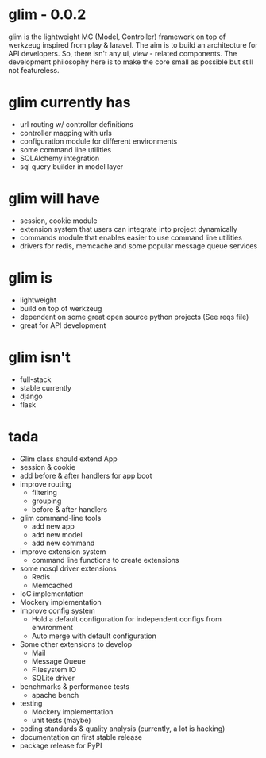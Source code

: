 glim - 0.0.2
============

glim is the lightweight MC (Model, Controller) framework on top of werkzeug inspired from play & laravel. The aim is to build an architecture for API developers. So, there isn't any ui, view - related components. The development philosophy here is to make the core small as possible but still not featureless.

glim currently has
==================
- url routing w/ controller definitions
- controller mapping with urls
- configuration module for different environments
- some command line utilities
- SQLAlchemy integration
- sql query builder in model layer


glim will have
==============
- session, cookie module
- extension system that users can integrate into project dynamically
- commands module that enables easier to use command line utilities
- drivers for redis, memcache and some popular message queue services

glim is
=======
- lightweight
- build on top of werkzeug
- dependent on some great open source python projects (See reqs file)
- great for API development

glim isn't
==========
- full-stack
- stable currently
- django
- flask

tada
====

- Glim class should extend App
- session & cookie
- add before & after handlers for app boot
- improve routing
    + filtering
    + grouping
    + before & after handlers
- glim command-line tools
    + add new app
    + add new model
    + add new command
- improve extension system
    + command line functions to create extensions
- some nosql driver extensions
    + Redis
    + Memcached
- IoC implementation
- Mockery implementation
- Improve config system    
    + Hold a default configuration for independent configs from environment
    + Auto merge with default configuration
- Some other extensions to develop
    + Mail
    + Message Queue
    + Filesystem IO
    + SQLite driver
- benchmarks & performance tests
    + apache bench
- testing
    + Mockery implementation
    + unit tests (maybe)
- coding standards & quality analysis (currently, a lot is hacking)
- documentation on first stable release
- package release for PyPI
